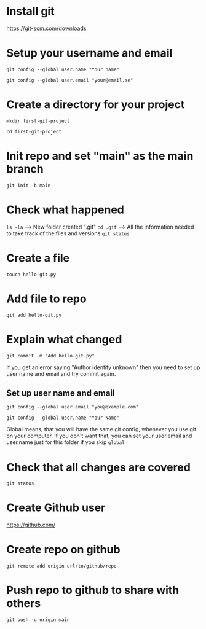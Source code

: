 # Install git 
https://git-scm.com/downloads

# Setup your username and email
`git config --global user.name "Your name"`

`git config --global user.email "your@email.se"`

# Create a directory for your project
`mkdir first-git-project`

`cd first-git-project`

# Init repo and set "main" as the main branch
`git init -b main`

# Check what happened
`ls -la` 
--> New folder created ".git" 
`cd .git` 
--> All the information needed to take track of the files and versions 
`git status`

# Create a file 
`touch hello-git.py`

# Add file to repo
`git add hello-git.py`

# Explain what changed
`git commit -m "Add hello-git.py"`

If you get an error saying "Author identity unknown" then you need to set up user name and email and try commit again.

## Set up user name and email
`git config --global user.email "you@example.com"`

`git config --global user.name "Your Name"`

Global means, that you will have the same git config, whenever you use git on your computer. If you don't want that, you can set your user.email and user.name just for this folder if you skip `global`

# Check that all changes are covered
`git status`

# Create Github user 
https://github.com/

# Create repo on github
`git remote add origin url/to/github/repo`

# Push repo to github to share with others
`git push -u origin main`
